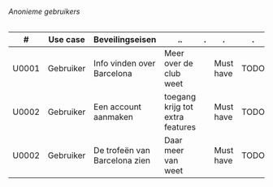 
###### Anonieme gebruikers

| # | Use case | Beveilingseisen | ..| .| . | . |
| ------ | ------ | ------ | ------ | ------ | ------ | ------ |
| U0001 | Gebruiker | Info vinden over Barcelona | Meer over de club weet | | Must have | TODO |
| U0002 | Gebruiker | Een account aanmaken | toegang krijg tot extra features | | Must have | TODO |
| U0002 | Gebruiker | De trofeën van Barcelona zien | Daar meer van weet | | Must have | TODO |

